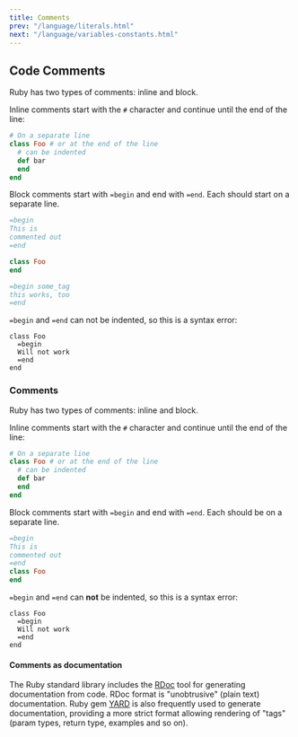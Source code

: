```yaml
---
title: Comments
prev: "/language/literals.html"
next: "/language/variables-constants.html"
---
```


## Code Comments[](#code-comments)

Ruby has two types of comments: inline and block.

Inline comments start with the `#` character and continue until the end
of the line:


```ruby
# On a separate line
class Foo # or at the end of the line
  # can be indented
  def bar
  end
end
```

Block comments start with `=begin` and end with `=end`. Each should
start on a separate line.


```ruby
=begin
This is
commented out
=end

class Foo
end

=begin some_tag
this works, too
=end
```

`=begin` and `=end` can not be indented, so this is a syntax error:


```
class Foo
  =begin
  Will not work
  =end
end
```



### Comments[](#comments)

Ruby has two types of comments: inline and block.

Inline comments start with the `#` character and continue until the end
of the line:


```ruby
# On a separate line
class Foo # or at the end of the line
  # can be indented
  def bar
  end
end
```

Block comments start with `=begin` and end with `=end`. Each should be
on a separate line.


```ruby
=begin
This is
commented out
=end
class Foo
end
```

`=begin` and `=end` can **not** be indented, so this is a syntax error:


```
class Foo
  =begin
  Will not work
  =end
end
```

#### Comments as documentation[](#comments-as-documentation)

The Ruby standard library includes the
[RDoc](../developing/documenting.md) tool for generating documentation
from code. RDoc format is "unobtrusive" (plain text) documentation. Ruby
gem <a href='https://yardoc.org/' class='remote'
target='_blank'>YARD</a> is also frequently used to generate
documentation, providing a more strict format allowing rendering of
"tags" (param types, return type, examples and so on).


